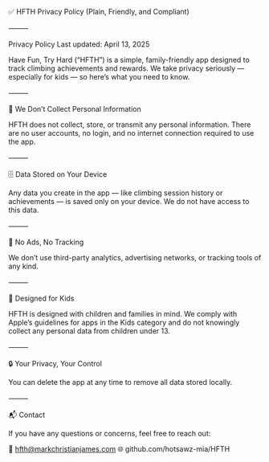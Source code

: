 ✅ HFTH Privacy Policy (Plain, Friendly, and Compliant)

⸻

Privacy Policy
Last updated: April 13, 2025

Have Fun, Try Hard (“HFTH”) is a simple, family-friendly app designed to track climbing achievements and rewards. We take privacy seriously — especially for kids — so here’s what you need to know.

⸻

📡 We Don’t Collect Personal Information

HFTH does not collect, store, or transmit any personal information. There are no user accounts, no login, and no internet connection required to use the app.

⸻

🗄 Data Stored on Your Device

Any data you create in the app — like climbing session history or achievements — is saved only on your device. We do not have access to this data.

⸻

🚫 No Ads, No Tracking

We don’t use third-party analytics, advertising networks, or tracking tools of any kind.

⸻

🧒 Designed for Kids

HFTH is designed with children and families in mind. We comply with Apple’s guidelines for apps in the Kids category and do not knowingly collect any personal data from children under 13.

⸻

🔒 Your Privacy, Your Control

You can delete the app at any time to remove all data stored locally.

⸻

📬 Contact

If you have any questions or concerns, feel free to reach out:

📧 hfth@markchristianjames.com
🌐 github.com/hotsawz-mia/HFTH
